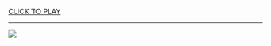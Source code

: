 
<a href="https://premium76.site?title=slope_ball_run_unblocked_games&ref=13M">CLICK TO PLAY</a></h3>
<hr>

<a href="https://premium76.site?title=slope_ball_run_unblocked_games&ref=13M"><img src="https://clearcache.store/games.png"></a>


